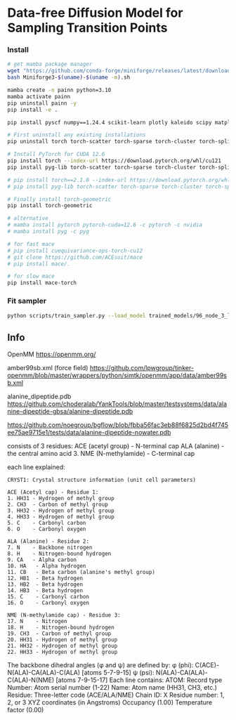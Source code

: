 # Data-free Diffusion Model for Sampling Transition Points

### Install
```bash
# get mamba package manager
wget "https://github.com/conda-forge/miniforge/releases/latest/download/Miniforge3-$(uname)-$(uname -m).sh"
bash Miniforge3-$(uname)-$(uname -m).sh

mamba create -n painn python=3.10
mamba activate painn
pip uninstall painn -y
pip install -e .

pip install pyscf numpy==1.24.4 scikit-learn plotly kaleido scipy matplotlib seaborn black tqdm joblib einops ipykernel toml hydra-core omegaconf nbformat openmm 

# First uninstall any existing installations
pip uninstall torch torch-scatter torch-sparse torch-cluster torch-spline-conv torch-geometric -y

# Install PyTorch for CUDA 12.6
pip install torch --index-url https://download.pytorch.org/whl/cu121
pip install pyg-lib torch-scatter torch-sparse torch-cluster torch-spline-conv -f https://data.pyg.org/whl/torch-2.5.1+cu121.html

# pip install torch==2.1.0 --index-url https://download.pytorch.org/whl/cu121
# pip install pyg-lib torch-scatter torch-sparse torch-cluster torch-spline-conv -f https://data.pyg.org/whl/torch-2.5.1+cu121.html

# Finally install torch-geometric
pip install torch-geometric

# alternative
# mamba install pytorch pytorch-cuda=12.6 -c pytorch -c nvidia
# mamba install pyg -c pyg

# for fast mace
# pip install cuequivariance-ops-torch-cu12
# git clone https://github.com/ACEsuit/mace
# pip install mace/.

# for slow mace
pip install mace-torch
```

### Fit sampler 
```bash
python scripts/train_sampler.py --load_model trained_models/96_node_3_layer.pth --batch_size 4
```

## Info

OpenMM
https://openmm.org/

amber99sb.xml (force field)
https://github.com/lpwgroup/tinker-openmm/blob/master/wrappers/python/simtk/openmm/app/data/amber99sb.xml

alanine_dipeptide.pdb
https://github.com/choderalab/YankTools/blob/master/testsystems/data/alanine-dipeptide-gbsa/alanine-dipeptide.pdb

https://github.com/noegroup/bgflow/blob/fbba56fac3eb88f6825d2bd4f745ee75ae9715e1/tests/data/alanine-dipeptide-nowater.pdb

consists of 3 residues:
ACE (acetyl group) - N-terminal cap
ALA (alanine) - the central amino acid
3. NME (N-methylamide) - C-terminal cap

each line explained:
```
CRYST1: Crystal structure information (unit cell parameters)

ACE (Acetyl cap) - Residue 1:
1. HH31 - Hydrogen of methyl group
2. CH3  - Carbon of methyl group
3. HH32 - Hydrogen of methyl group
4. HH33 - Hydrogen of methyl group
5. C    - Carbonyl carbon
6. O    - Carbonyl oxygen

ALA (Alanine) - Residue 2:
7. N    - Backbone nitrogen
8. H    - Nitrogen-bound hydrogen
9. CA   - Alpha carbon
10. HA   - Alpha hydrogen
11. CB   - Beta carbon (alanine's methyl group)
12. HB1  - Beta hydrogen
13. HB2  - Beta hydrogen
14. HB3  - Beta hydrogen
15. C    - Carbonyl carbon
16. O    - Carbonyl oxygen

NME (N-methylamide cap) - Residue 3:
17. N    - Nitrogen
18. H    - Nitrogen-bound hydrogen
19. CH3  - Carbon of methyl group
20. HH31 - Hydrogen of methyl group
21. HH32 - Hydrogen of methyl group
22. HH33 - Hydrogen of methyl group
```

The backbone dihedral angles (φ and ψ) are defined by:
φ (phi): C(ACE)-N(ALA)-CA(ALA)-C(ALA) [atoms 5-7-9-15]
ψ (psi): N(ALA)-CA(ALA)-C(ALA)-N(NME) [atoms 7-9-15-17]
Each line contains:
ATOM: Record type
Number: Atom serial number (1-22)
Name: Atom name (HH31, CH3, etc.)
Residue: Three-letter code (ACE/ALA/NME)
Chain ID: X
Residue number: 1, 2, or 3
XYZ coordinates (in Angstroms)
Occupancy (1.00)
Temperature factor (0.00)